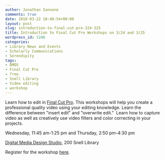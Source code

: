```yaml
---
author: Jonathan Iannone
comments: true
date: 2010-03-22 18:40:54+00:00
layout: post
slug: introduction-to-final-cut-pro-324-325
title: Introduction to Final Cut Pro Workshops on 3/24 and 3/25
wordpress_id: 1246
categories:
- Library News and Events
- Scholarly Communications
- Serendipity
tags:
- DMDS
- Final Cut Pro
- free
- Snell Library
- Video editing
- workshop
---
```


Learn how to edit in [Final Cut Pro](http://www.lib.neu.edu/dmdsiguide/video/finalcut.php). This workshops will help you create a professional quality video using your editing knowledge. Learn the difference between "insert edit" and "overwrite edit."  Learn how to capture video as well as creatively use video filters and color correcting in your projects.

Wednesday, 11:45 am-1:25 pm and Thursday, 2:50 pm-4:30 pm

[Digital Media Design Studio](http://www.lib.neu.edu/about_us/digital_media/), 200 Snell Library

Register for the workshop [here](http://www.lib.neu.edu/about_us/digital_media/digital_media_workshop/digital_media/).
